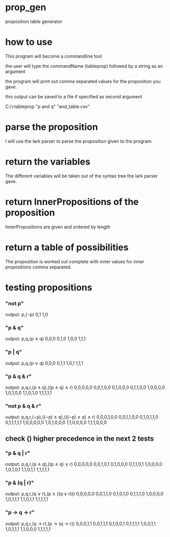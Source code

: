 # prop_gen
proposition table generator

# how to use
This program will become a commandline tool

the user will type the commandName (tableprop)
followed by a string as an argument

the program will print out comma separated values for the proposition you gave.

this output can be saved to a file if specified as second argument

C:/>tableprop "p and q" "and_table.csv"

# parse the proposition

I will use the lark parser to parse the proposition given to the program.

# return the variables
The different variables will be taken out of the syntax tree the lark parser gave.

# return InnerPropositions of the proposition
InnerPropositions are given and ordered by length

# return a table of possibilities
The proposition is worked out complete with inner values for inner propositions comma separated.

# testing propositions
### "not p"
output:
p,(¬p)
0,1
1,0

### "p & q"
output:
p,q,(p ∧ q)
0,0,0
0,1,0
1,0,0
1,1,1

### "p | q"
output:
p,q,(p ∨ q)
0,0,0
0,1,1
1,0,1
1,1,1

### "p & q & r"
output:
p,q,r,(p ∧ q),((p ∧ q) ∧ r)
0,0,0,0,0
0,0,1,0,0
0,1,0,0,0
0,1,1,0,0
1,0,0,0,0
1,0,1,0,0
1,1,0,1,0
1,1,1,1,1

### "not p & q & r"
output:
p,q,r,(¬p),((¬p) ∧ q),(((¬p) ∧ q) ∧ r)
0,0,0,1,0,0
0,0,1,1,0,0
0,1,0,1,1,0
0,1,1,1,1,1
1,0,0,0,0,0
1,0,1,0,0,0
1,1,0,0,0,0
1,1,1,0,0,0

## check () higher precedence in the next 2 tests

### "p & q | r"
output:
p,q,r,(p ∧ q),((p ∧ q) ∨ r)
0,0,0,0,0
0,0,1,0,1
0,1,0,0,0
0,1,1,0,1
1,0,0,0,0
1,0,1,0,1
1,1,0,1,1
1,1,1,1,1

### "p & (q | r)"
output:
p,q,r,(q ∨ r),(p ∧ ((q ∨ r)))
0,0,0,0,0
0,0,1,1,0
0,1,0,1,0
0,1,1,1,0
1,0,0,0,0
1,0,1,1,1
1,1,0,1,1
1,1,1,1,1

### "p -> q -> r"
output:
p,q,r,(q -> r),(p -> (q -> r))
0,0,0,1,1
0,0,1,1,1
0,1,0,0,1
0,1,1,1,1
1,0,0,1,1
1,0,1,1,1
1,1,0,0,0
1,1,1,1,1